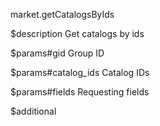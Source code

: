 market.getCatalogsByIds

$description
Get catalogs by ids

$params#gid
Group ID

$params#catalog_ids
Catalog IDs

$params#fields
Requesting fields

$additional
